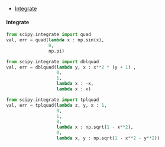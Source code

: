 <!-- TOC -->

- [Integrate](#integrate)

<!-- /TOC -->




#### Integrate
```py
from scipy.integrate import quad
val, err = quad(lambda x : np.sin(x),
                0,
                np.pi)
```

```py
from scipy.integrate import dblquad
val, err = dblquad(lambda y, x : x**2 * (y + 1) ,
                   0,
                   1,
                   lambda x : -x,
                   lambda x : x)
```

```py
from scipy.integrate import tplquad
val, err = tplquad(lambda z, y, x : 1,
                   0,
                   1,
                   0,
                   lambda x : np.sqrt(1 - x**2),
                   0,
                   lambda x, y : np.sqrt(1 - x**2 - y**2))
```


